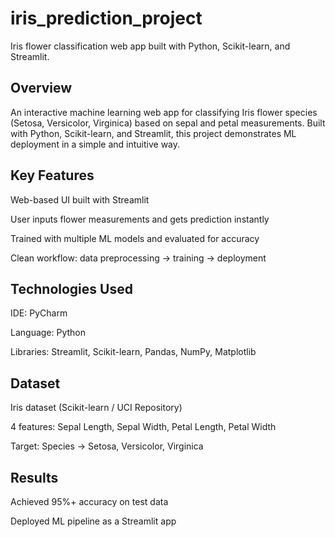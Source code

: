 # iris_prediction_project
Iris flower classification web app built with Python, Scikit-learn, and Streamlit.

## Overview

An interactive machine learning web app for classifying Iris flower species (Setosa, Versicolor, Virginica) based on sepal and petal measurements. Built with Python, Scikit-learn, and Streamlit, this project demonstrates ML deployment in a simple and intuitive way.

## Key Features

Web-based UI built with Streamlit

User inputs flower measurements and gets prediction instantly

Trained with multiple ML models and evaluated for accuracy

Clean workflow: data preprocessing → training → deployment

## Technologies Used

IDE: PyCharm

Language: Python

Libraries: Streamlit, Scikit-learn, Pandas, NumPy, Matplotlib

## Dataset

Iris dataset (Scikit-learn / UCI Repository)

4 features: Sepal Length, Sepal Width, Petal Length, Petal Width

Target: Species → Setosa, Versicolor, Virginica

## Results

Achieved 95%+ accuracy on test data

Deployed ML pipeline as a Streamlit app

